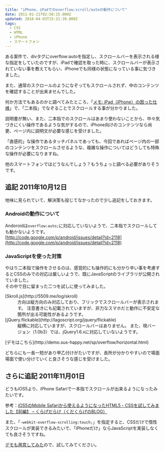 ```yaml
---
title: "iPhone、iPadでのoverflow:scroll/autoの動作について"
date: 2011-01-21T02:58:15.000Z
updated: 2016-04-03T15:21:39.000Z
tags: 
  - CSS
  - HTML
  - iPhone
  - スマートフォン
---
```


ある案件で、divタグにoverflow:autoを指定し、スクロールバーを表示される様な指定をしていたのですが、iPadで確認を取った時に、スクロールバーが表示されていない事を教えてもらい、iPhoneでも同様の状態になっている事に気づきました。

また、通常のスクロールのようになぞってもスクロールされず、中のコンテンツを確認することが出来ませんでした。

何か方法でもあるのかと調べてみたところ、「[メモ: iPad（iPhone）の困った仕様](http://hcondo2000.blogspot.com/2010/06/ipadiphone.html)」で、「二本指」でなぞることでスクロールする事が分かりました。

説明書が無い、また、二本指でのスクロールはあまり使わないことから、中々気づきにくい操作であるような気がするので、iPhone向けのコンテンツなら尚更、ページ内に説明文が必要な感じを受けました。

「直感的」な操作であるタッチパネルであっても、今回であればページ内の一部のコンテンツをスクロールさせるような、複雑な操作についてはどうしても特殊な操作が必要になりますね。

他のスマートフォンではどうなんでしょう？もうちょっと調べる必要がありそうです。

## 追記 2011年10月12日

地味に見られていて、解決策も投じてなかったので少し追記をしておきます。

### Androidの動作について

Andoroidは`overflow:auto;`に対応していないようで、二本指でスクロールしても動かないようです。  
[http://code.google.com/p/android/issues/detail?id=2118](http://code.google.com/p/android/issues/detail?id=2118)

### JavaScriptを使った対策

やはり二本指で操作をさせるのは、感覚的にも操作的にも分かり辛い事を考慮するとCSSのみでの対応は厳しいようで、既にJavaScriptのライブラリが公開されていました。  
その中で目に留まった二つを試しに使ってみました。

<dl><dt>[Skroll.js](http://5509.me/log/skroll)</dt><dd>方向は縦方向のみ対応しており、フリックでスクロールバーが表示されます。  
 注意書きにも記載されていますが、非力なスマホだと動作に不安定な箇所が出る可能性があるようです。</dd><dt>[jQuery.flickable](http://lagoscript.org/jquery/flickable)</dt><dd>縦横に対応していますが、スクロールバーはありません。  
 また、現バージョン（1.0b3）では、jQuery1.6.xに対応していないようです。</dd></dl>[デモはこちら](http://demo.sus-happy.net/sp/overflow/horizontal.html)

どちらにも一長一短があり甲乙付けがたいですが、長所が分かりやすいので場面場面で使い分けていくと良さそうな感じを受けました。

## さらに追記 2011年11月01日

どうもiOS5より、iPhone Safariで一本指でスクロールが出来るようになったみたいです。

参考：[iOS5のMobile Safariから使えるようになったHTML5・CSSを試してみました【前編】 – くらげだらけ（くだくらげのBLOG）](http://d.hatena.ne.jp/kudakurage/20111025/1319475131)

また、「`-webkit-overflow-scrolling:touch;`」を指定すると、CSSだけで惰性スクロールが実装できるみたいで、「iPhoneだけ」ならJavaScriptを実装しなくても良さそうですね。

[デモも用意してみた](http://demo.sus-happy.net/sp/overflow/css-scroll.html)ので、試してみてください。